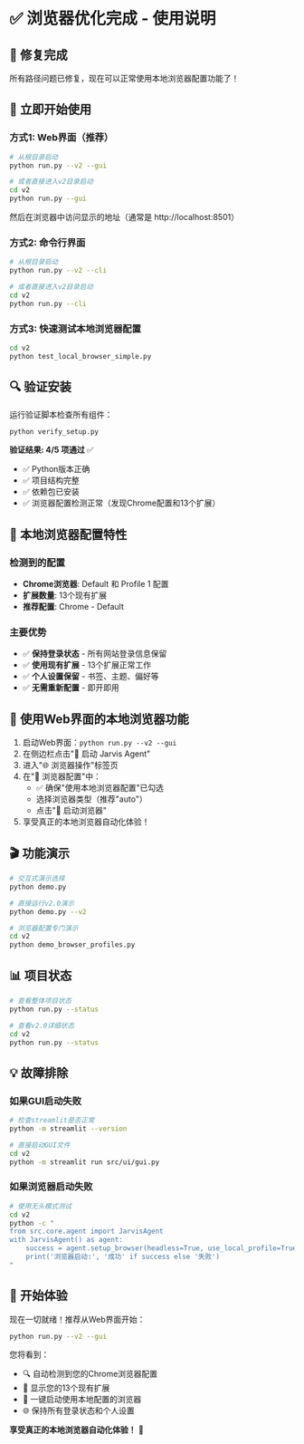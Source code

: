 # ✅ 浏览器优化完成 - 使用说明

## 🎉 修复完成

所有路径问题已修复，现在可以正常使用本地浏览器配置功能了！

## 🚀 立即开始使用

### 方式1: Web界面（推荐）

```bash
# 从根目录启动
python run.py --v2 --gui

# 或者直接进入v2目录启动
cd v2
python run.py --gui
```

然后在浏览器中访问显示的地址（通常是 http://localhost:8501）

### 方式2: 命令行界面

```bash
# 从根目录启动
python run.py --v2 --cli

# 或者直接进入v2目录启动
cd v2
python run.py --cli
```

### 方式3: 快速测试本地浏览器配置

```bash
cd v2
python test_local_browser_simple.py
```

## 🔍 验证安装

运行验证脚本检查所有组件：

```bash
python verify_setup.py
```

**验证结果: 4/5 项通过** ✅
- ✅ Python版本正确
- ✅ 项目结构完整  
- ✅ 依赖包已安装
- ✅ 浏览器配置检测正常（发现Chrome配置和13个扩展）

## 🌟 本地浏览器配置特性

### 检测到的配置
- **Chrome浏览器**: Default 和 Profile 1 配置
- **扩展数量**: 13个现有扩展
- **推荐配置**: Chrome - Default

### 主要优势
- ✅ **保持登录状态** - 所有网站登录信息保留
- ✅ **使用现有扩展** - 13个扩展正常工作
- ✅ **个人设置保留** - 书签、主题、偏好等
- ✅ **无需重新配置** - 即开即用

## 🎯 使用Web界面的本地浏览器功能

1. 启动Web界面：`python run.py --v2 --gui`
2. 在侧边栏点击"🚀 启动 Jarvis Agent"
3. 进入"🌐 浏览器操作"标签页
4. 在"🔧 浏览器配置"中：
   - ✅ 确保"使用本地浏览器配置"已勾选
   - 选择浏览器类型（推荐"auto"）
   - 点击"🚀 启动浏览器"
5. 享受真正的本地浏览器自动化体验！

## 🎬 功能演示

```bash
# 交互式演示选择
python demo.py

# 直接运行v2.0演示
python demo.py --v2

# 浏览器配置专门演示
cd v2
python demo_browser_profiles.py
```

## 📊 项目状态

```bash
# 查看整体项目状态
python run.py --status

# 查看v2.0详细状态
cd v2
python run.py --status
```

## 💡 故障排除

### 如果GUI启动失败
```bash
# 检查streamlit是否正常
python -m streamlit --version

# 直接启动GUI文件
cd v2
python -m streamlit run src/ui/gui.py
```

### 如果浏览器启动失败
```bash
# 使用无头模式测试
cd v2
python -c "
from src.core.agent import JarvisAgent
with JarvisAgent() as agent:
    success = agent.setup_browser(headless=True, use_local_profile=True)
    print('浏览器启动:', '成功' if success else '失败')
"
```

## 🎉 开始体验

现在一切就绪！推荐从Web界面开始：

```bash
python run.py --v2 --gui
```

您将看到：
- 🔍 自动检测到您的Chrome浏览器配置
- 🧩 显示您的13个现有扩展
- 🚀 一键启动使用本地配置的浏览器
- 🌐 保持所有登录状态和个人设置

**享受真正的本地浏览器自动化体验！** 🚀
